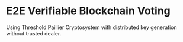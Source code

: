 # E2E Verifiable Blockchain Voting
Using Threshold Paillier Cryptosystem with distributed key generation without trusted dealer.
